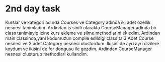 # 2nd day task 

Kurslar ve kategori adinda Courses ve Category adinda iki adet ozellik nesnesi tanimladim.
Ardindan is sinifi olarakta CourseManager adinda bir class tanimlayip icine kurs ekleme ve silme methodlarini ekledim.
Ardindan main classinda,yani kodumuzun compile edildigi class'ta 3 Adet Course nesnesi ve 2 adet Category nesnesi olusturdum.
Ikisini de ayri ayri dizilere koydum ve ikisini de for dongusu ile gezdim. 
Ardindan CourseManager nesnesi olusturup methodlari kullandim.
 

